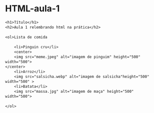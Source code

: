 # HTML-aula-1
<!DOCTYPE html>
<html lang="en">
<head>
    <meta charset="UTF-8">
    <meta name="viewport" content="width=device-width, initial-scale=1.0">
    <title>Document</title>
</head>
<body>
    
    <h1>Título</h1>
    <h2>Aula 1 relembrando html na prática</h2>
    
    <ol>Lista de comida

        <li>Pinguin cru</li>
        <center>
        <img src="meme.jpeg" alt="imagem de pinguim" height="500" width="500">
    </center>
        <li>Arroz</li>
        <img src="salsicha.webp" alt="imagem de salsicha"height="500" width="500" >
        <li>Batata</li>
        <img src="massa.jpg" alt="imagem de maça" height="500" width="500">

    </ol>


</body>
</html>
